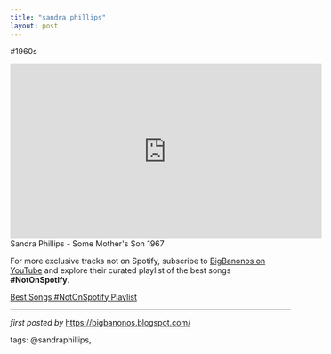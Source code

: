 ```yaml
---
title: "sandra phillips"
layout: post
---
```

#1960s <br />
<iframe allowfullscreen="" frameborder="0" height="315" src="https://www.youtube.com/embed/ZHiFH0hmnE0?list=PLtuNtuTatqI3X01zTqiujiaUhFaK1PjKA" width="560"></iframe> <br />
Sandra Phillips - Some Mother's Son 1967

<!--Subscribe and Playlist Links-->
<div>
    <p>For more exclusive tracks not on Spotify, subscribe to <a href="https://www.youtube.com/@BigBanonos" target="_blank">BigBanonos on YouTube</a> and explore their curated playlist of the best songs <strong>#NotOnSpotify</strong>.</p>
    <p><a href="https://www.youtube.com/playlist?list=PLtuNtuTatqI0kFahUCbtbfenC_ET5O_tr" target="_blank">Best Songs #NotOnSpotify Playlist<br /></a></p></div>

<hr />

<p><em>first posted by</em> <a href="https://bigbanonos.blogspot.com/" rel="noopener" target="_new">https://bigbanonos.blogspot.com/</a></p>

<p>tags: @sandraphillips,</p>
